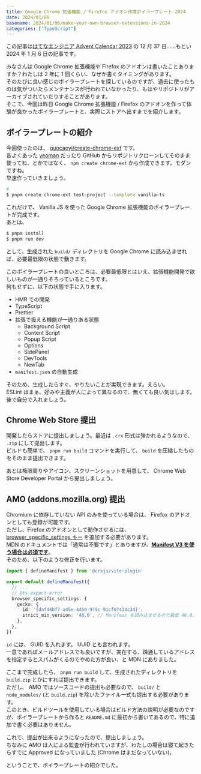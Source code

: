 ```yaml
---
title: Google Chrome 拡張機能 / Firefox アドオン作成ボイラープレート 2024
date: 2024/01/06
basename: 2024/01/06/make-your-own-browser-extensions-in-2024
categories: ["TypeScript"]
---
```


この記事は[はてなエンジニア Advent Calendar 2023](https://developer.hatenastaff.com/advent-calendar-2023) の 12 月 37 日......もとい 2024 年 1 月 6 日の記事です。

みなさんは Google Chrome 拡張機能や Firefox のアドオンは書いたことありますか？わたしは 2 年に 1 回くらい、なぜか書くタイミングがあります。  
そのたびに良い感じのボイラープレートを探しているのですが、過去に使ったものは気がついたらメンテナンスが行われていなかったり、もはやリポジトリがアーカイブされていたりすることがあります。  
そこで、今回は昨日 Google Chrome 拡張機能 / Firefox のアドオンを作って体験が良かったボイラープレートと、実際にストアへ出すまでを紹介します。

## ボイラープレートの紹介

今回使ったのは、 [guocaoyi/create-chrome-ext](https://github.com/guocaoyi/create-chrome-ext) です。  
昔よくあった [yeoman](https://yeoman.io/) だったり GitHub からリポジトリクローンしてそのまま使ってね、とかではなく、 `npm create chrome-ext` から作成できます。モダンですね。  
早速作っていきましょう。

```bash
#
$ pnpm create chrome-ext test-project --template vanilla-ts
```

これだけで、 Vanilla JS を使った Google Chrome 拡張機能のボイラープレートが完成です。  
あとは、

```bash
$ pnpm install
$ pnpm run dev
```

として、生成された `build/` ディレクトリを Google Chrome に読み込ませれば、必要最低限の状態で動きます。

このボイラープレートの良いところは、必要最低限とはいえ、拡張機能開発で欲しいものが一通りそろっているところです。  
何もせずに、以下の状態で手に入ります。

- HMR での開発
- TypeScript
- Prettier
- 拡張で扱える機能が一通りある状態
  - Background Script
  - Content Script
  - Popup Script
  - Options
  - SidePanel
  - DevTools
  - NewTab
- `manifest.json` の自動生成

そのため、生成したらすぐ、やりたいことが実現できます。えらい。  
ESLint はまぁ、好みや主義が人によって異なるので、無くても良い気はします。後で自分で入れましょう。

## Chrome Web Store 提出

開発したらストアに提出しましょう。最近は `.crx` 形式は弾かれるようなので、 `.zip` にして提出します。  
ビルドも簡単で、 `pnpm run build` コマンドを実行して、 `build` を圧縮したものをそのまま提出できます。

あとは権限周りやアイコン、スクリーンショットを用意して、 Chrome Web Store Developer Portal から提出しましょう。

## AMO (addons.mozilla.org) 提出

Chromium に依存していない API のみを使っている場合は、 Firefox のアドオンとしても登録が可能です。  
ただし、Firefox のアドオンとして動作させるには、 [browser_specific_settings キー](https://developer.mozilla.org/ja/docs/Mozilla/Add-ons/WebExtensions/manifest.json/browser_specific_settings) を追加する必要があります。  
MDN のドキュメントでは「通常は不要です」とありますが、[**Manifest V3 を使う場合は必須です**](https://extensionworkshop.com/documentation/develop/extensions-and-the-add-on-id/#when-do-you-need-an-add-on-id)。  
そのため、以下のような修正を行います。

```typescript:src/manifest.ts
import { defineManifest } from '@crxjs/vite-plugin'

export default defineManifest({
  // ...
  // @ts-expect-error
  browser_specific_settings: {
    gecko: {
      id: '{daf44bf7-a45e-4450-979c-91cf07434c3d}',
      strict_min_version: '48.0', // Manifest を読み込ませるので最低 48.0、 Manifest V3 が有効になるのは 109 なので、その辺でも
    },
  },
})
```

`id` には、 GUID を入れます。 UUID とも言われます。  
一意であればメールアドレスでも良いですが、実在する、疎通しているアドレスを指定するとスパムがくるのでやめた方が良い、と MDN にありました。

ここまで完成したら、 `pnpm run build` して、生成されたディレクトリを `build.zip` とかにすれば提出できます。  
ただし、 AMO ではソースコードの提出も必要なので、 `build/` と `node_modules/` (と `build.zip`) を除いたファイル一式も提出する必要があります。  
このとき、ビルドツールを使用している場合はビルド方法の説明が必要なのですが、ボイラープレートから作ると `README.md` に最初から書いてあるので、特に追加で書く必要はありません。

これで、提出が出来るようになったので、提出しましょう。  
ちなみに AMO は人による監査が行われていますが、わたしの場合は寝て起きたらすでに Approved になっていました (Chrome はまだなっていない)。

ということで、ボイラープレートの紹介でした。
